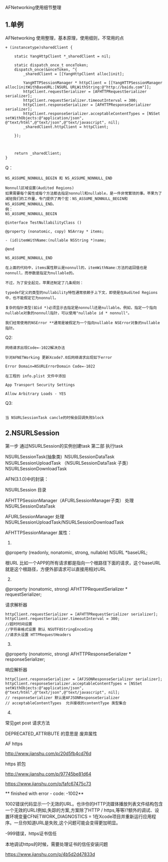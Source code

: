 AFNetworking使用细节整理

## 1.单例

AFNetworking 使用整理，基本原理，使用细则，不常用的点

```
+ (instancetype)sharedClient {
    
    static YangHttpClient *_sharedClient = nil;
    
    static dispatch_once_t onceToken;
    dispatch_once(&onceToken, ^{
        _sharedClient = [[YangHttpClient alloc]init];
        
        YangHTTPSessionManager * httpClient = [[YangHTTPSessionManager alloc]initWithBaseURL:[NSURL URLWithString:@"http://baidu.com"]];
        httpClient.requestSerializer = [AFHTTPRequestSerializer serializer];
        httpClient.requestSerializer.timeoutInterval = 300;
        httpClient.responseSerializer = [AFHTTPResponseSerializer serializer];
        httpClient.responseSerializer.acceptableContentTypes = [NSSet setWithObjects:@"application/json", @"text/html",@"text/json",@"text/javascript", nil];
        _sharedClient.httpClient = httpClient;
        
    });
    
    
    
    return _sharedClient;
}
```

Q：

```
NS_ASSUME_NONNULL_BEGIN 和 NS_ASSUME_NONNULL_END

Nonnull区域设置(Audited Regions)
如果需要每个属性或每个方法都去指定nonnull和nullable，是一件非常繁琐的事。苹果为了减轻我们的工作量，专门提供了两个宏：NS_ASSUME_NONNULL_BEGIN和NS_ASSUME_NONNULL_END。
例：
NS_ASSUME_NONNULL_BEGIN

@interface TestNullabilityClass () 

@property (nonatomic, copy) NSArray * items; 

- (id)itemWithName:(nullable NSString *)name; 

@end 

NS_ASSUME_NONNULL_END

在上面的代码中，items属性默认是nonnull的，itemWithName:方法的返回值也是nonnull，而参数是指定为nullable的。

不过，为了安全起见，苹果还制定了几条规则：

typedef定义的类型的nullability特性通常依赖于上下文，即使是在Audited Regions中，也不能假定它为nonnull。

复杂的指针类型(如id *)必须显示去指定是nonnull还是nullable。例如，指定一个指向nullable对象的nonnull指针，可以使用"nullable id * nonnull"。

我们经常使用的NSError **通常是被假定为一个指向nullable NSError对象的nullable指针。

```

Q2:

```
网络请求出现Code=-1022解决办法

针对AFNETWorking 更新Xcode7.0后网络请求出现如下error

Error Domain=NSURLErrorDomain Code=-1022

在工程的 info.plist 文件中添加 

App Transport Security Settings

Allow Arbitrary Loads - YES
```

Q3:

```

当 NSURLSessionTask cancle的时候会回调失败block

```



## 2.NSURLSession

第一步 通过NSURLSession的实例创建task
第二部 执行task



NSURLSessionTask(抽象类)
​	NSURLSessionDataTask 
​	NSURLSessionUploadTask （NSURLSessionDataTask 子类）
​	NSURLSessionDownloadTask



AFN(3.1.0)中的封装：

NSURLSession 目录  

AFHTTPSessionManager（AFURLSessionManager子类）  处理  NSURLSessionDataTask

AFURLSessionManager 处理  NSURLSessionUploadTask/NSURLSessionDownloadTask

AFHTTPSessionManager 属性：

1.

@property (readonly, nonatomic, strong, nullable) NSURL *baseURL;

根URL 比如一个APP的所有请求都是指向一个根路径下面的请求，这个baseURL就是这个根路径，方便外部请求可以直接用相对URL

2.

@property (nonatomic, strong) AFHTTPRequestSerializer <AFURLRequestSerialization> * requestSerializer;

请求解析器

```
httpClient.requestSerializer = [AFHTTPRequestSerializer serializer];
httpClient.requestSerializer.timeoutInterval = 300;
//超时时间设置
//字符串格式设置 默认 NSUTF8StringEncoding
//请求头设置 HTTPRequestHeaders
```

3.

@property (nonatomic, strong) AFHTTPResponseSerializer <AFURLResponseSerialization> * responseSerializer;

响应解析器

```
httpClient.responseSerializer = [AFJSONResponseSerializer serializer];
httpClient.responseSerializer.acceptableContentTypes = [NSSet setWithObjects:@"application/json", @"text/html",@"text/json",@"text/javascript", nil];
// responseSerializer 默认是AFJSONResponseSerializer
// acceptableContentTypes  允许接收的contentType 类型集合
```

4.

常见get post 请求方法

DEPRECATED_ATTRIBUTE 的意思是  废弃属性



AF https

http://www.jianshu.com/p/20d5fb4cd76d





https 抓包



http://www.jianshu.com/p/97745be81d64





https://www.jianshu.com/p/fafc67475c73





** finished with error - code: -1002**

1002错误代码显示一个无效的URL。也许你的HTTP流媒体播放列表文件结构包含一个无效的URL(例如,失踪的方案,方案除了HTTP / https,等等)?额外的调试、设置环境变量CFNETWORK_DIAGNOSTICS = 1在Xcode项目并重新运行应用程序。一旦你知道URL是失败,这个问题可能会变得更加明显。

-999错误，https证书信任



本地调试https的时候，需要处理证书的信任安装问题



https://www.jianshu.com/p/4b5d2d47833d